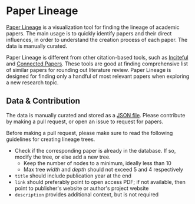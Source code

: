 # Paper Lineage

[Paper Lineage](https://paper-lineage.netlify.app/) is a visualization tool for finding the lineage of academic papers.
The main usage is to quickly identify papers and their direct influences, in order to understand the creation process of each paper.
The data is manually curated.

Paper Lineage is different from other citation-based tools, such as [Inciteful](https://inciteful.xyz) and [Connected Papers](https://www.connectedpapers.com).
These tools are good at finding comprehensive list of similar papers for rounding out literature review.
Paper Lineage is designed for finding only a handful of most relevant papers when exploring a new research topic.

## Data & Contribution

The data is manually curated and stored as a [JSON file](https://github.com/belinghy/paper-lineage/blob/main/lineage.json).
Please contribute by making a pull request, or open an issue to request for papers.

Before making a pull request, please make sure to read the following guidelines for creating lineage trees.

- Check if the corresponding paper is already in the database. If so, modify the tree, or else add a new tree.
  - Keep the number of nodes to a minimum, ideally less than 10
  - Max tree _width_ and _depth_ should not exceed 5 and 4 respectively
- `title` should include publication year at the end
- `link` should preferably point to open access PDF; if not available, then point to publisher's website or author's project website
- `description` provides additional context, but is not required
